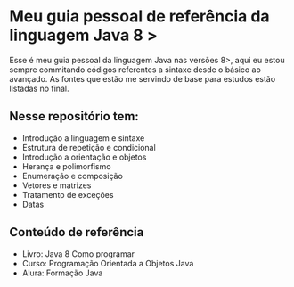 # Meu guia pessoal de referência da linguagem Java 8 >

Esse é meu guia pessoal da linguagem Java nas versões 8>, aqui eu estou sempre commitando códigos referentes a sintaxe desde o básico ao avançado. As fontes que estão me servindo de base para estudos estão listadas no final.

## Nesse repositório tem:

- Introdução a linguagem e sintaxe
- Estrutura de repetição e condicional
- Introdução a orientação e objetos
- Herança e polimorfismo
- Enumeração e composição
- Vetores e matrizes
- Tratamento de exceções
- Datas

## Conteúdo de referência

- Livro: Java 8 Como programar
- Curso: Programação Orientada a Objetos Java
- Alura: Formação Java
